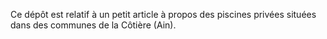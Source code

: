 Ce dépôt est relatif à un petit article à propos des piscines privées situées dans des communes de la Côtière (Ain).
